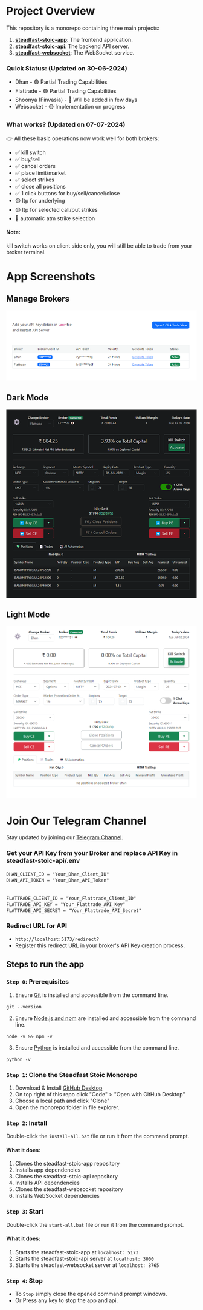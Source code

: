 # Project Overview

This repository is a monorepo containing three main projects:

1. [**steadfast-stoic-app**](https://github.com/narenkram/steadfast-stoic-app): The frontend application.
2. [**steadfast-stoic-api**](https://github.com/narenkram/steadfast-stoic-api): The backend API server.
3. [**steadfast-websocket**](https://github.com/narenkram/steadfast-websocket): The WebSocket service.

### Quick Status: (Updated on 30-06-2024)

- Dhan - 🟢 Partial Trading Capabilities
- Flattrade - 🟢 Partial Trading Capabilities
- Shoonya (Finvasia) - 🔵 Will be added in few days
- Websocket - 🟡 Implementation on progress

### What works? (Updated on 07-07-2024)

👉 All these basic operations now work well for both brokers:

- ✅ kill switch
- ✅ buy/sell
- ✅ cancel orders
- ✅ place limit/market
- ✅ select strikes
- ✅ close all positions
- ✅ 1 click buttons for buy/sell/cancel/close
- 🟡 ltp for underlying
- 🟡 ltp for selected call/put strikes
- 🔵 automatic atm strike selection

#### Note:

kill switch works on client side only, you will still be able to trade from your broker terminal.

# App Screenshots

## Manage Brokers

![Preview in Manage Brokers](preview_managebroker_light.png)

## Dark Mode

![Preview in Dark Mode](preview_dark.png)

## Light Mode

![Preview in Light Mode](preview_light.png)

# Join Our Telegram Channel

Stay updated by joining our [Telegram Channel](https://t.me/steadfaststoic).

### Get your API Key from your Broker and replace API Key in steadfast-stoic-api/.env

```
DHAN_CLIENT_ID = "Your_Dhan_Client_ID"
DHAN_API_TOKEN = "Your_Dhan_API_Token"


FLATTRADE_CLIENT_ID = "Your_Flattrade_Client_ID"
FLATTRADE_API_KEY = "Your_Flattrade_API_Key"
FLATTRADE_API_SECRET = "Your_Flattrade_API_Secret"
```

### Redirect URL for API

- `http://localhost:5173/redirect?`
- Register this redirect URL in your broker's API Key creation process.

## Steps to run the app

### `Step 0`: Prerequisites

1. Ensure [Git](https://git-scm.com/download/win) is installed and accessible from the command line.

```
git --version
```

2. Ensure [Node.js and npm](https://nodejs.org/en/download/prebuilt-installer) are installed and accessible from the command line.

```
node -v && npm -v
```

3. Ensure [Python](https://www.python.org/downloads/) is installed and accessible from the command line.

```
python -v
```

### `Step 1`: Clone the Steadfast Stoic Monorepo

1. Download & Install [GitHub Desktop](https://desktop.github.com/)
2. On top right of this repo click "Code" > "Open with GitHub Desktop"
3. Choose a local path and click "Clone"
4. Open the monorepo folder in file explorer.

### `Step 2`: Install

Double-click the `install-all.bat` file or run it from the command prompt.

#### What it does:

1. Clones the steadfast-stoic-app repository
2. Installs app dependencies
3. Clones the steadfast-stoic-api repository
4. Installs API dependencies
5. Clones the steadfast-websocket repository
6. Installs WebSocket dependencies

### `Step 3`: Start

Double-click the `start-all.bat` file or run it from the command prompt.

#### What it does:

1. Starts the steadfast-stoic-app at `localhost: 5173`
2. Starts the steadfast-stoic-api server at `localhost: 3000`
3. Starts the steadfast-websocket server at `localhost: 8765`

### `Step 4`: Stop

- To `Stop` simply close the opened command prompt windows.
- Or Press any key to stop the app and api.
